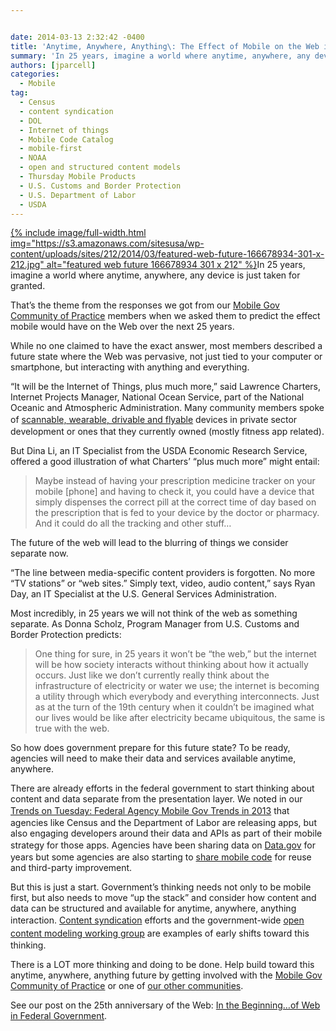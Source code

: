 ```yaml
---


date: 2014-03-13 2:32:42 -0400
title: 'Anytime, Anywhere, Anything\: The Effect of Mobile on the Web in 25 Years'
summary: 'In 25 years, imagine a world where anytime, anywhere, any device is just taken for granted. That&rsquo;s the theme from the responses we got from our&nbsp;Mobile Gov Community of Practice members when we asked them to predict the effect mobile would have on the Web over'
authors: [jparcell]
categories:
  - Mobile
tag:
  - Census
  - content syndication
  - DOL
  - Internet of things
  - Mobile Code Catalog
  - mobile-first
  - NOAA
  - open and structured content models
  - Thursday Mobile Products
  - U.S. Customs and Border Protection
  - U.S. Department of Labor
  - USDA
---
```


<p dir="ltr">
  <a href="https://s3.amazonaws.com/sitesusa/wp-content/uploads/sites/212/2014/03/featured-web-future-166678934-301-x-212.jpg">
{% include image/full-width.html img="https://s3.amazonaws.com/sitesusa/wp-content/uploads/sites/212/2014/03/featured-web-future-166678934-301-x-212.jpg" alt="featured web future 166678934 301 x 212" %}</a>In 25 years, imagine a world where anytime, anywhere, any device is just taken for granted.
</p>

That’s the theme from the responses we got from our [Mobile Gov Community of Practice](https://www.WHATEVER/communities/mobile/ "Mobile") members when we asked them to predict the effect mobile would have on the Web over the next 25 years.

While no one claimed to have the exact answer, most members described a future state where the Web was pervasive, not just tied to your computer or smartphone, but interacting with anything and everything.

“It will be the Internet of Things, plus much more,” said Lawrence Charters, Internet Projects Manager, National Ocean Service, part of the National Oceanic and Atmospheric Administration. Many community members spoke of <a style="line-height: 1.5em" href="https://www.WHATEVER/2013/06/05/mary-meekers-internet-trends-report-2/">scannable, wearable, drivable and flyable</a> devices in private sector development or ones that they currently owned (mostly fitness app related).

But Dina Li, an IT Specialist from the USDA Economic Research Service, offered a good illustration of what Charters&#8217; “plus much more” might entail:

> Maybe instead of having your prescription medicine tracker on your mobile [phone] and having to check it, you could have a device that simply dispenses the correct pill at the correct time of day based on the prescription that is fed to your device by the doctor or pharmacy. And it could do all the tracking and other stuff…

The future of the web will lead to the blurring of things we consider separate now.

“The line between media-specific content providers is forgotten. No more &#8220;TV stations&#8221; or &#8220;web sites.&#8221; Simply text, video, audio content,” says Ryan Day, an IT Specialist at the U.S. General Services Administration.

Most incredibly, in 25 years we will not think of the web as something separate. As Donna Scholz, Program Manager from U.S. Customs and Border Protection predicts:

> One thing for sure, in 25 years it won&#8217;t be &#8220;the web,&#8221; but the internet will be how society interacts without thinking about how it actually occurs. Just like we don&#8217;t currently really think about the infrastructure of electricity or water we use; the internet is becoming a utility through which everybody and everything interconnects. Just as at the turn of the 19th century when it couldn&#8217;t be imagined what our lives would be like after electricity became ubiquitous, the same is true with the web.

So how does government prepare for this future state? To be ready, agencies will need to make their data and services available anytime, anywhere.

There are already efforts in the federal government to start thinking about content and data separate from the presentation layer. We noted in our <a style="line-height: 1.5em" href="https://www.WHATEVER/2013/12/31/trends-on-tuesday-federal-agency-mobile-gov-trends-in-2013/">Trends on Tuesday: Federal Agency Mobile Gov Trends in 2013</a> that agencies like Census and the Department of Labor are releasing apps, but also engaging developers around their data and APIs as part of their mobile strategy for those apps. Agencies have been sharing data on <a style="line-height: 1.5em" href="http://www.data.gov">Data.gov</a> for years but some agencies are also starting to [share mobile code](https://www.WHATEVER/2013/05/13/federal-mobile-code-sharing-catalog-is-here/ "Federal Mobile Code Sharing Catalog Is Here") for reuse and third-party improvement.

But this is just a start. Government’s thinking needs not only to be mobile first, but also needs to move “up the stack” and consider how content and data can be structured and available for anytime, anywhere, anything interaction. <a style="line-height: 1.5em" href="https://www.WHATEVER/2012/11/05/centers-for-disease-control-content-syndication/">Content syndication</a> efforts and the government-wide <a style="line-height: 1.5em" href="https://www.WHATEVER/2013/10/28/always-future-ready-the-benefits-of-open-content-models-and-structured-data-webinar/">open content modeling working group</a> are examples of early shifts toward this thinking.

There is a LOT more thinking and doing to be done. Help build toward this anytime, anywhere, anything future by getting involved with the [Mobile Gov Community of Practice](https://www.WHATEVER/communities/mobile/ "Mobile") or one of [our other communities](https://www.WHATEVER/communities/ "Communities").

See our post on the 25th anniversary of the Web: [In the Beginning…of Web in Federal Government](https://www.WHATEVER/2014/03/12/in-the-beginning-of-web-in-federal-government/ "In the Beginning…of Web in Federal Government").

&nbsp;